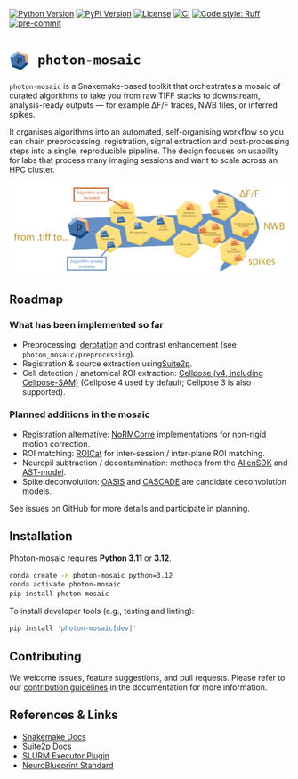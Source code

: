 [![Python Version](https://img.shields.io/pypi/pyversions/photon-mosaic.svg)](https://pypi.org/project/photon-mosaic)
[![PyPI Version](https://img.shields.io/pypi/v/photon-mosaic.svg)](https://pypi.org/project/photon-mosaic)
[![License](https://img.shields.io/badge/License-BSD_3--Clause-orange.svg)](https://opensource.org/licenses/BSD-3-Clause)
[![CI](https://img.shields.io/github/actions/workflow/status/neuroinformatics-unit/photon-mosaic/test_and_deploy.yml?label=CI)](https://github.com/neuroinformatics-unit/photon-mosaic/actions)
[![Code style: Ruff](https://img.shields.io/endpoint?url=https://raw.githubusercontent.com/astral-sh/ruff/main/assets/badge/format.json)](https://github.com/astral-sh/ruff)
[![pre-commit](https://img.shields.io/badge/pre--commit-enabled-brightgreen?logo=pre-commit&logoColor=white)](https://github.com/pre-commit/pre-commit)


# <img src="docs/source/_static/logo.png" alt="photon-mosaic logo" width="36" style="vertical-align: middle; margin-right:8px"> `photon-mosaic`
`photon-mosaic` is a Snakemake-based toolkit that orchestrates a mosaic of curated algorithms to take you from raw TIFF stacks to downstream, analysis-ready outputs — for example ΔF/F traces, NWB files, or inferred spikes.

It organises algorithms into an automated, self-organising workflow so you can chain preprocessing, registration, signal extraction and post-processing steps into a single, reproducible pipeline. The design focuses on usability for labs that process many imaging sessions and want to scale across an HPC cluster.

<p align="center">
  <img src="https://raw.githubusercontent.com/neuroinformatics-unit/photon-mosaic/refs/heads/improve-docs/docs/source/_static/pm_illustration1.png" alt="photon-mosaic"/>
</p>

## Roadmap
### What has been implemented so far
- Preprocessing: [derotation](https://github.com/neuroinformatics-unit/derotation) and contrast enhancement (see `photon_mosaic/preprocessing`).
- Registration & source extraction using[Suite2p](https://github.com/MouseLand/suite2p).
- Cell detection / anatomical ROI extraction: [Cellpose (v4, including Cellpose-SAM)](https://github.com/MouseLand/cellpose) (Cellpose 4 used by default; Cellpose 3 is also supported).

### Planned additions in the mosaic
- Registration alternative: [NoRMCorre](https://github.com/flatironinstitute/NoRMCorre) implementations for non-rigid motion correction.
- ROI matching: [ROICat](https://github.com/RichieHakim/ROICaT) for inter-session / inter-plane ROI matching.
- Neuropil subtraction / decontamination: methods from the [AllenSDK](https://allensdk.readthedocs.io/en/latest/allensdk.brain_observatory.r_neuropil.html) and [AST-model](https://github.com/znamlab/2p-preprocess).
- Spike deconvolution: [OASIS](https://github.com/j-friedrich/OASIS) and [CASCADE](https://github.com/HelmchenLabSoftware/Cascade) are candidate deconvolution models.

See issues on GitHub for more details and participate in planning.

## Installation

Photon-mosaic requires **Python 3.11** or **3.12**.

```bash
conda create -n photon-mosaic python=3.12
conda activate photon-mosaic
pip install photon-mosaic
```

To install developer tools (e.g., testing and linting):

```bash
pip install 'photon-mosaic[dev]'
```

## Contributing

We welcome issues, feature suggestions, and pull requests. Please refer to our [contribution guidelines](https://photon-mosaic.neuroinformatics.dev/user_guide/index.html) in the documentation for more information.

## References & Links

- [Snakemake Docs](https://snakemake.readthedocs.io/en/stable/)
- [Suite2p Docs](https://suite2p.readthedocs.io/en/latest/)
- [SLURM Executor Plugin](https://snakemake.github.io/snakemake-plugin-catalog/plugins/executor/slurm.html)
- [NeuroBlueprint Standard](https://neuroblueprint.neuroinformatics.dev/latest/index.html)
